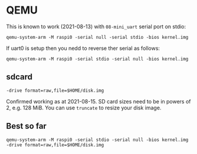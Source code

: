 # QEMU

This is known to work (2021-08-13) with `08-mini_uart` serial port on stdio:
```
qemu-system-arm -M raspi0 -serial null -serial stdio -bios kernel.img
```

If uart0 is setup then you nedd to reverse ther serial as follows:
```
qemu-system-arm -M raspi0 -serial stdio -serial null -bios kernel.img

```

## sdcard

```
-drive format=raw,file=$HOME/disk.img
```

Confirmed working as at 2021-08-15. SD card sizes need to be in powers of 2, e.g. 128 MiB. 
You can use `truncate` to resize your disk image.

## Best so far

```
qemu-system-arm -M raspi0 -serial stdio -serial null -bios kernel.img -drive format=raw,file=$HOME/disk.img
```

